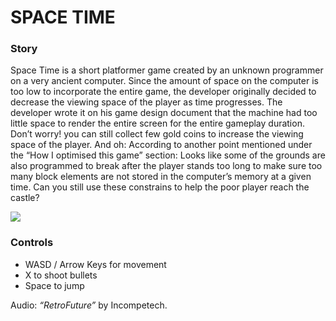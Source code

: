 # SPACE TIME

### Story

Space Time is a short platformer game created by an unknown programmer on a very ancient computer. Since the amount of space on the computer is too low to incorporate the entire game, the developer originally decided to decrease the viewing space of the player as time progresses. The developer wrote it on his game design document that the machine had too little space to render the entire screen for the entire gameplay duration. Don’t worry! you can still collect few gold coins to increase the viewing space of the player. And oh: According to another point mentioned under the “How I optimised this game” section: Looks like some of the grounds are also programmed to break after the player stands too long to make sure too many block elements are not stored in the computer’s memory at a given time. Can you still use these constrains to help the poor player reach the castle?


![](/Screenshots/main_menu.gif)

### Controls
* WASD / Arrow Keys for movement
* X to shoot bullets
* Space to jump

Audio: *“RetroFuture”* by Incompetech.

